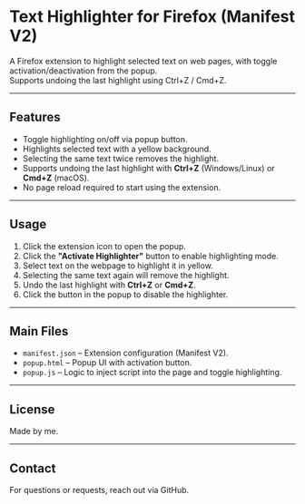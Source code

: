 # Text Highlighter for Firefox (Manifest V2)

A Firefox extension to highlight selected text on web pages, with toggle activation/deactivation from the popup.  
Supports undoing the last highlight using Ctrl+Z / Cmd+Z.

---

## Features

- Toggle highlighting on/off via popup button.
- Highlights selected text with a yellow background.
- Selecting the same text twice removes the highlight.
- Supports undoing the last highlight with **Ctrl+Z** (Windows/Linux) or **Cmd+Z** (macOS).
- No page reload required to start using the extension.

---

## Usage

1. Click the extension icon to open the popup.
2. Click the **"Activate Highlighter"** button to enable highlighting mode.
3. Select text on the webpage to highlight it in yellow.
4. Selecting the same text again will remove the highlight.
5. Undo the last highlight with **Ctrl+Z** or **Cmd+Z**.
6. Click the button in the popup to disable the highlighter.

---

## Main Files

- `manifest.json` – Extension configuration (Manifest V2).
- `popup.html` – Popup UI with activation button.
- `popup.js` – Logic to inject script into the page and toggle highlighting.

---

## License

Made by me.

---

## Contact

For questions or requests, reach out via GitHub.

